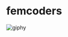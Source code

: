 # femcoders

![giphy](https://user-images.githubusercontent.com/58647374/234329523-be564ebd-c941-4697-a6b0-9651e0a1969e.gif)
